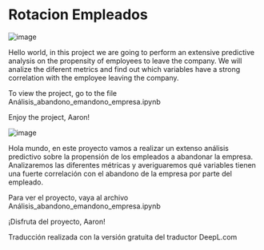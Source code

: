 # Rotacion Empleados
![image](https://github.com/AaronFrias/RotacionEmpleados/assets/158283760/c21aa157-80d7-46ea-bbd6-0a0eec6159e8)

Hello world, in this project we are going to perform an extensive predictive analysis on the propensity of employees to leave the company.
We will analize the diferent metrics and find out which variables have a strong correlation with the employee leaving the company.

To view the project, go to the file Análisis_abandono_emandono_empresa.ipynb

Enjoy the project, Aaron!

![image](https://github.com/AaronFrias/RotacionEmpleados/assets/158283760/1b11824b-cb5c-4548-bb36-dd9923e0b629)

Hola mundo, en este proyecto vamos a realizar un extenso análisis predictivo sobre la propensión de los empleados a abandonar la empresa.
Analizaremos las diferentes métricas y averiguaremos qué variables tienen una fuerte correlación con el abandono de la empresa por parte del empleado.

Para ver el proyecto, vaya al archivo Análisis_abandono_emandono_empresa.ipynb

¡Disfruta del proyecto, Aaron!

Traducción realizada con la versión gratuita del traductor DeepL.com
